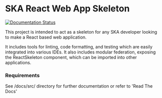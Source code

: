 # SKA React Web App Skeleton

[![Documentation Status](https://readthedocs.org/projects/ska-react-webapp-skeleton/badge/?version=latest)](https://developer.skatelescope.org/projects/ska-react-webapp-skeleton/en/latest/?badge=latest)

This project is intended to act as a skeleton for any SKA developer looking to make a React based web application.

It includes tools for linting, code formatting, and testing which are easily integrated into various IDEs.
It also includes modular federation, exposing the ReactSkeleton component, which can be imported into other applications.

### Requirements

See /docs/src/ directory for further documentation or refer to 'Read The Docs'
